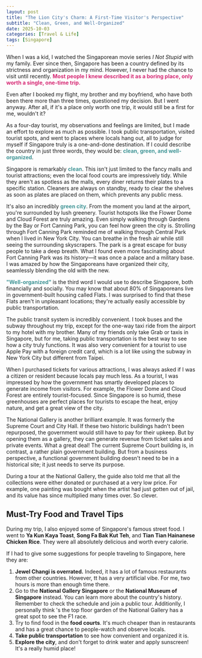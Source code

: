 ```yaml
---
layout: post
title: "The Lion City's Charm: A First-Time Visitor's Perspective"
subtitle: "Clean, Green, and Well-Organized"
date: 2025-10-03
categories: [Travel & Life]
tags: [Singapore]
---
```


When I was a kid, I watched the Singaporean movie series *I Not Stupid* with my family. Ever since then, Singapore has been a country defined by its strictness and organization in my mind. However, I never had the chance to visit until recently. <span style="color:rgb(214, 41, 116);"><b>Most people I knew described it as a boring place, only worth a single, one-time trip.</b></span>

Even after I booked my flight, my brother and my boyfriend, who have both been there more than three times, questioned my decision. But I went anyway. After all, if it's a place only worth one trip, it would still be a first for me, wouldn't it?

As a four-day tourist, my observations and feelings are limited, but I made an effort to explore as much as possible. I took public transportation, visited tourist spots, and went to places where locals hang out, all to judge for myself if Singapore truly is a one-and-done destination. If I could describe the country in just three words, they would be: <span style="color:rgb(65, 149, 150);"><b>clean, green, and well-organized</b></span>.

Singapore is remarkably <span style="color:rgb(65, 149, 150);"><b>clean</b></span>. This isn't just limited to the fancy malls and tourist attractions; even the local food courts are impressively tidy. While they aren't as spotless as the malls, every diner returns their plates to a specific station. Cleaners are always on standby, ready to clear the shelves as soon as plates are placed on them, which prevents any public mess.

It's also an incredibly <span style="color:rgb(65, 149, 150);"><b>green city</b></span>. From the moment you land at the airport, you're surrounded by lush greenery. Tourist hotspots like the Flower Dome and Cloud Forest are truly amazing. Even simply walking through Gardens by the Bay or Fort Canning Park, you can feel how green the city is. Strolling through Fort Canning Park reminded me of walking through Central Park when I lived in New York City. You can breathe in the fresh air while still seeing the surrounding skyscrapers. The park is a great escape for busy people to take a deep breath. What I found even more fascinating about Fort Canning Park was its history—it was once a palace and a military base. I was amazed by how the Singaporeans have organized their city, seamlessly blending the old with the new.

<span style="color:rgb(65, 149, 150);"><b>"Well-organized" </b></span>is the third word I would use to describe Singapore, both financially and socially. You may know that about 80% of Singaporeans live in government-built housing called Flats. I was surprised to find that these Flats aren't in unpleasant locations; they're actually easily accessible by public transportation.

The public transit system is incredibly convenient. I took buses and the subway throughout my trip, except for the one-way taxi ride from the airport to my hotel with my brother. Many of my friends only take Grab or taxis in Singapore, but for me, taking public transportation is the best way to see how a city truly functions. It was also very convenient for a tourist to use Apple Pay with a foreign credit card, which is a lot like using the subway in New York City but different from Taipei.

When I purchased tickets for various attractions, I was always asked if I was a citizen or resident because locals pay much less. As a tourist, I was impressed by how the government has smartly developed places to generate income from visitors. For example, the Flower Dome and Cloud Forest are entirely tourist-focused. Since Singapore is so humid, these greenhouses are perfect places for tourists to escape the heat, enjoy nature, and get a great view of the city.

The National Gallery is another brilliant example. It was formerly the Supreme Court and City Hall. If these two historic buildings hadn't been repurposed, the government would still have to pay for their upkeep. But by opening them as a gallery, they can generate revenue from ticket sales and private events. What a great deal! The current Supreme Court building is, in contrast, a rather plain government building. But from a business perspective, a functional government building doesn't need to be in a historical site; it just needs to serve its purpose.

During a tour at the National Gallery, the guide also told me that all the collections were either donated or purchased at a very low price. For example, one painting was bought when the artist had just gotten out of jail, and its value has since multiplied many times over. So clever.

## Must-Try Food and Travel Tips

During my trip, I also enjoyed some of Singapore's famous street food. I went to **Ya Kun Kaya Toast**, **Song Fa Bak Kut Teh**, and **Tian Tian Hainanese Chicken Rice**. They were all absolutely delicious and worth every calorie. 

If I had to give some suggestions for people traveling to Singapore, here they are:

1. **Jewel Changi is overrated.** Indeed, it has a lot of famous restaurants from other countries. However, tt has a very artificial vibe. For me, two hours is more than enough time there.
2. Go to the **National Gallery Singapore** or the **National Museum of Singapore** instead. You can learn more about the country's history. Remember to check the schedule and join a public tour. Additionlly, I personally think 's the top floor garden of the National Gallery has a great spot to see the F1 race. 
3. Try to find food in the **food courts**. It's much cheaper than in restaurants and has a great chance to people-watch and observe locals.
4. **Take public transportation** to see how convenient and organized it is.
5. **Explore the city**, and don't forget to drink  water and apply sunscreen! It's a really humid place!
